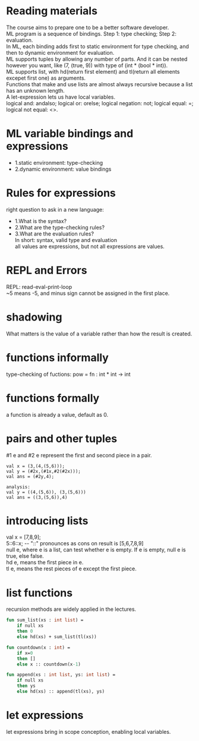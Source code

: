 # Reading materials  
The course aims to prepare one to be a better software developer.  
ML program is a sequence of bindings. Step 1: type checking; Step 2: evaluation.  
In ML, each binding adds first to static environment for type checking, and then to dynamic environment for evaluation.  
ML supports tuples by allowing any number of parts. And it can be nested however you want, like (7, (true, 9)) with type of (int * (bool * int)).  
ML supports list, with hd(return first element) and tl(return all elements excepet first one) as arguments.  
Functions that make and use lists are almost always recursive because a list has an unknown length.  
A let-expression lets us have local variables.  
logical and: andalso; logical or: orelse; logical negation: not; logical equal: =; logical not equal: <>.  



# ML variable bindings and expressions  
- 1.static environment: type-checking
- 2.dynamic environment: value bindings  

# Rules for expressions  
right question to ask in a new language:  
- 1.What is the syntax?
- 2.What are the type-checking rules?
- 3.What are the evaluation rules?  
In short: syntax, valid type and evaluation  
all values are expressions, but not all expressions are values.  

# REPL and Errors
REPL: read-eval-print-loop  
~5 means -5, and minus sign cannot be assigned in the first place.  

# shadowing  
What matters is the value of a variable rather than how the result is created.  

# functions informally  
type-checking of fuctions: pow = fn : int * int -> int  

# functions formally  
a function is already a value, default as 0.  

# pairs and other tuples  
#1 e and #2 e represent the first and second piece in a pair.  
```  
val x = (3,(4,(5,6)));
val y = (#2x,(#1x,#2(#2x)));
val ans = (#2y,4);

analysis:  
val y = ((4,(5,6)), (3,(5,6)))
val ans = ((3,(5,6)),4)
```  

# introducing lists  
val x = [7,8,9];  
5::6::x;  -- "::" pronounces as cons on 
result is [5,6,7,8,9]  
null e, where e is a list, can test whether e is empty. If e is empty, null e is true, else false.  
hd e, means the first piece in e.  
tl e, means the rest pieces of e except the first piece.  

# list functions  
recursion methods are widely applied in the lectures.
```sml
fun sum_list(xs : int list) = 
	if null xs
	then 0
	else hd(xs) + sum_list(tl(xs))

fun countdown(x : int) = 
	if x=0
	then []
	else x :: countdown(x-1)

fun append(xs : int list, ys: int list) = 
	if null xs
	then ys
	else hd(xs) :: append(tl(xs), ys)
```


# let expressions  
let expressions bring in scope conception, enabling local variables.  




